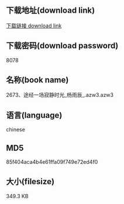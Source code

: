 ## 下载地址(download link)
[下载链接 download link](https://voluble-croquembouche-d321dc.netlify.app/?s=2673%E3%80%81%E9%80%94%E7%BB%8F%E4%B8%80%E5%9C%BA%E5%AF%82%E9%9D%99%E6%97%B6%E5%85%89_%E6%9D%A8%E9%9B%A8%E8%BE%B0_.azw3)

## 下载密码(download password)
8078

## 名称(book name)
2673、途经一场寂静时光_杨雨辰_.azw3.azw3

## 语言(language)
chinese

## MD5
85f404aca4b4e61ffa09f749e72ed4f0

## 大小(filesize)
349.3 KB
